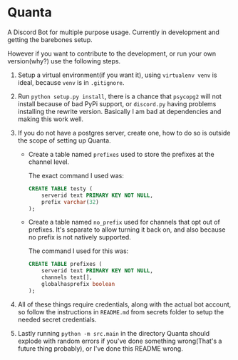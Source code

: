 Quanta
======

A Discord Bot for multiple purpose usage. Currently in development and getting the barebones setup.

However if you want to contribute to the development, or run your own version(why?) use the following steps.

1. Setup a virtual environment(if you want it), using `virtualenv venv` is ideal, because `venv` is in `.gitignore`.

2. Run `python setup.py install`, there is a chance that `psycopg2` will not install because of bad PyPi support, or `discord.py` having problems installing the rewrite version. Basically I am bad at dependencies and making this work well.

3. If you do not have a postgres server, create one, how to do so is outside the scope of setting up Quanta.

    * Create a table named `prefixes` used to store the prefixes at the channel level.

        The exact command I used was:
        ```SQL
        CREATE TABLE testy (
            serverid text PRIMARY KEY NOT NULL,
            prefix varchar(32)
        );
        ```
    * Create a table named `no_prefix` used for channels that opt out of prefixes. It's separate to allow turning it back on, and also because no prefix is not natively supported.

        The command I used for this was:
        ```SQL
        CREATE TABLE prefixes (
            serverid text PRIMARY KEY NOT NULL,
            channels text[],
            globalhasprefix boolean
        );
        ```

4. All of these things require credentials, along with the actual bot account, so follow the instructions in `README.md` from secrets folder to setup the needed secret credentials.

5. Lastly running `python -m src.main` in the directory Quanta should explode with random errors if you've done something wrong(That's a future thing probably), or I've done this README wrong.
